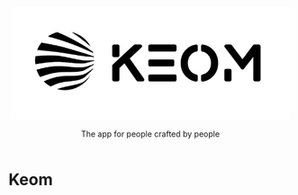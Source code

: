 <p align="center">
  <picture>
    <source srcset="./assets/logo.png">
    <img alt="Keom logo" height="200px" src="./assets/logo.png"> <!-- Logo height increased from 60px to 120px -->
  </picture>
  <p align="center">
    The app for people crafted by people
    <br />
    <br />
</p>

# Keom